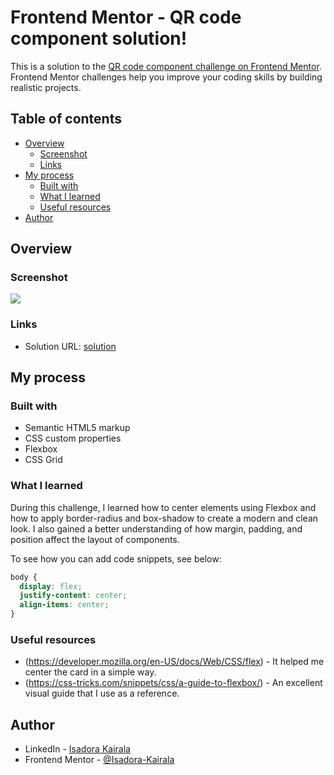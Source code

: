 # Frontend Mentor - QR code component solution!

This is a solution to the [QR code component challenge on Frontend Mentor](https://www.frontendmentor.io/challenges/qr-code-component-iux_sIO_H). Frontend Mentor challenges help you improve your coding skills by building realistic projects. 

## Table of contents

- [Overview](#overview)
  - [Screenshot](#screenshot)
  - [Links](#links)
- [My process](#my-process)
  - [Built with](#built-with)
  - [What I learned](#what-i-learned)
  - [Useful resources](#useful-resources)
- [Author](#author)




## Overview

### Screenshot

![](https://github.com/user-attachments/assets/59b2f68a-3bbe-4185-836c-862aa181f28d)


### Links

- Solution URL: [solution](https://isadora-kairala.github.io/QR-Code-FM-/html/home)


## My process

### Built with

- Semantic HTML5 markup
- CSS custom properties
- Flexbox
- CSS Grid

### What I learned

During this challenge, I learned how to center elements using Flexbox and how to apply border-radius and box-shadow to create a modern and clean look. I also gained a better understanding of how margin, padding, and position affect the layout of components.

To see how you can add code snippets, see below:

```css
body {
  display: flex;
  justify-content: center;
  align-items: center;
}
```

### Useful resources

- (https://developer.mozilla.org/en-US/docs/Web/CSS/flex) - It helped me center the card in a simple way.
- (https://css-tricks.com/snippets/css/a-guide-to-flexbox/) - An excellent visual guide that I use as a reference.


## Author

- LinkedIn - [Isadora Kairala](www.linkedin.com/in/isadora-kairala-630530359)
- Frontend Mentor - [@Isadora-Kairala](https://www.frontendmentor.io/profile/Isadora-Kairala)


